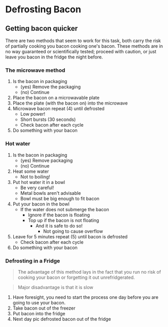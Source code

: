 # Defrosting Bacon
## Getting bacon quicker

There are two methods that seem to work for this task, both carry the risk of partially cooking you bacon cooking one's bacon. These methods are in no way guaranteed or scientifically tested; proceed with caution, or just leave you bacon in the fridge the night before.

### The microwave method

1. Is the bacon in packaging
	- (yes) Remove the packaging
	- (no) Continue
2. Place the bacon on a microwavable plate
3. Place the plate (with the bacon on) into the microwave
4. Microwave bacon repeat (4) until defrosted
	- Low power!
	- Short bursts (30 seconds)
	- Check bacon after each cycle
5. Do something with your bacon

### Hot water

1. Is the bacon in packaging
	- (yes) Remove packaging
	- (no) Continue
2. Heat some water
	- Not to boiling!
3. Put hot water it in a bowl
	- Be very careful!
	- Metal bowls aren't advisable
	- Bowl must be big enough to fit bacon
4. Put your bacon in the bowl
	- If the water does not submerge the bacon
		- Ignore if the bacon is floating
		- Top up if the bacon is not floating
			- And it is safe to do so!
				- Not going to cause overflow
5. Leave for 5 minutes repeat (5) until bacon is defrosted
	- Check bacon after each cycle
6. Do something with your bacon

### Defrosting in a Fridge
> The advantage of this method lays in the fact that you run no risk of cooking your bacon or forgetting it out unrefridgerated.

>Major disadvantage is that it is slow

1. Have foresight, you need to start the process one day before you are going to use your bacon.
2. Take bacon out of the freezer
3. Put bacon into the fridge
4. Next day pic defrosted bacon out of the fridge